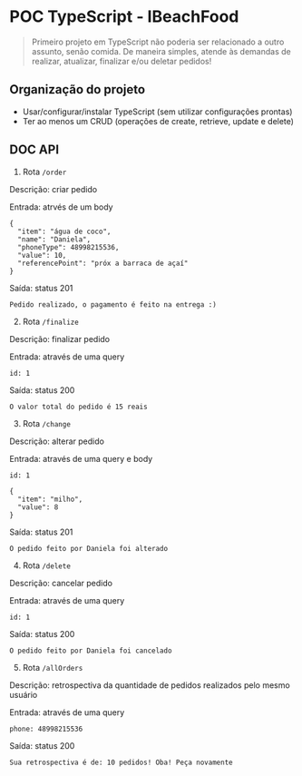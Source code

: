 # POC TypeScript - IBeachFood

> Primeiro projeto em TypeScript não poderia ser relacionado a outro assunto, senão comida. De maneira simples, atende às demandas de realizar, atualizar, finalizar e/ou deletar pedidos!

## Organização do projeto

 - Usar/configurar/instalar TypeScript (sem utilizar configurações prontas)
 - Ter ao menos um CRUD (operações de create, retrieve, update e delete)

## DOC API

1. Rota ```/order```

Descrição: criar pedido

Entrada: atrvés de um body
``` 
{
  "item": "água de coco", 
  "name": "Daniela", 
  "phoneType": 48998215536, 
  "value": 10, 
  "referencePoint": "próx a barraca de açaí"
}
```
Saída: status 201
``` 
Pedido realizado, o pagamento é feito na entrega :)
```

2. Rota ```/finalize```

Descrição: finalizar pedido

Entrada: através de uma query
``` 
id: 1
```
Saída: status 200
``` 
O valor total do pedido é 15 reais
```

3. Rota ```/change```

Descrição: alterar pedido

Entrada: através de uma query e body
``` 
id: 1

{
  "item": "milho", 
  "value": 8
}
```
Saída: status 201
``` 
O pedido feito por Daniela foi alterado
```

4. Rota ```/delete```

Descrição: cancelar pedido

Entrada: através de uma query 
``` 
id: 1
```
Saída: status 200
``` 
O pedido feito por Daniela foi cancelado
```

5. Rota ```/allOrders```

Descrição: retrospectiva da quantidade de pedidos realizados pelo mesmo usuário

Entrada: através de uma query 
``` 
phone: 48998215536
```
Saída: status 200
``` 
Sua retrospectiva é de: 10 pedidos! Oba! Peça novamente
```




